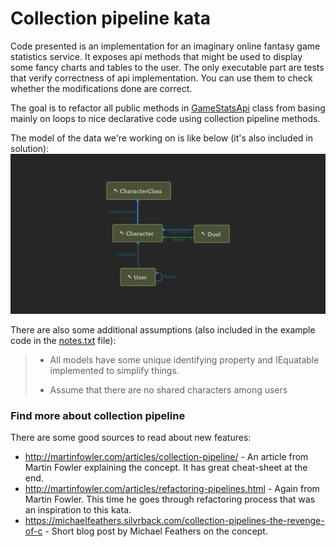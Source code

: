 # Collection pipeline kata
Code presented is an implementation for an imaginary online fantasy game statistics service. It exposes api methods that might be used to display some fancy charts and tables to the user.
The only executable part are tests that verify correctness of api implementation. You can use them to check whether the modifications done are correct. 

The goal is to refactor all public methods in [GameStatsApi](/CollectionPipelineKata/GameStats/GameStatsApi.cs) class from basing mainly on loops to nice declarative code using collection pipeline methods.

The model of the data we're working on is like below (it's also included in solution):
![Data model used in the exercise](/CollectionPipelineKata/DataModel.png?raw=true "Data model used in the exercise")

There are also some additional assumptions (also included in the example code in the [notes.txt](/CollectionPipelineKata/notes.txt) file):
> - All models have some unique identifying property and IEquatable implemented to simplify things.
>
> - Assume that there are no shared characters among users

### Find more about collection pipeline ###
There are some good sources to read about new features:

* http://martinfowler.com/articles/collection-pipeline/ - An article from Martin Fowler explaining the concept. It has great cheat-sheet at the end.
* http://martinfowler.com/articles/refactoring-pipelines.html - Again from Martin Fowler. This time he goes through refactoring process that was an inspiration to this kata.
* https://michaelfeathers.silvrback.com/collection-pipelines-the-revenge-of-c - Short blog post by Michael Feathers on the concept.

